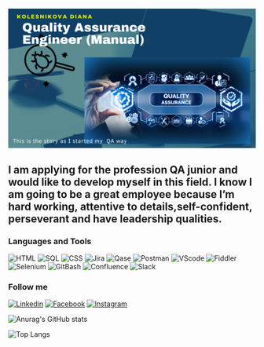 [![Header]( https://github.com/KolesnikovaDi/KolesnikovaDi/blob/main/assets/Qa.png)](https://www.linkedin.com/in/diana-kolesnikova-03232023a/)

## I am applying for the profession QA junior and would like to develop myself in this field. I know I am going to be a great employee because I’m hard working, attentive to details,self-confident, perseverant and have leadership qualities.

### Languages and Tools
![HTML](https://img.shields.io/badge/-HTML-380269?style=for-the-badge&logo=html5&logoColor=fe6d4b)
![SQL](https://img.shields.io/badge/-SQL-380269?style=for-the-badge&logo=mysql&logoColor=00648B)
![CSS](https://img.shields.io/badge/-CSS-380269?style=for-the-badge&logo=css3&logoColor=00648B)
![Jira](https://img.shields.io/badge/-Jira-380269?style=for-the-badge&logo=jira&logoColor=00648B)
![Qase](https://img.shields.io/badge/-Qase.io-380269?style=for-the-badge&logo=qase&logoColor=00648B)
![Postman](https://img.shields.io/badge/-Postman-380269?style=for-the-badge&logo=postman&logoColor=fb6d5f)
![VScode](https://img.shields.io/badge/-VScode-380269?style=for-the-badge&logo=visualstudiocode&logoColor=47b1f3)
![Fiddler](https://img.shields.io/badge/-Fiddler-380269?style=for-the-badge&logo=Fiddler&logoColor=47b1f3)
![Selenium](https://img.shields.io/badge/-selenium-380269?style=for-the-badge&logo=selenium&logoColor=444444)
![GitBash](https://img.shields.io/badge/-GitBAsh-380269?style=for-the-badge&logo=git&logoColor=ff8080)
![Confluence](https://img.shields.io/badge/-Confluence-380269?style=for-the-badge&logo=Confluence&logoColor=0c65f7)
![Slack](https://img.shields.io/badge/-Slack-380269?style=for-the-badge&logo=Slack&logoColor=ec0759)

### Follow me
[![Linkedin]( https://img.shields.io/badge/-Linkedin-380269?style=for-the-badge&logo=Linkedin&logoColor=0077B5)](https://www.linkedin.com/in/diana-kolesnikova-03232023a/)
[![Facebook]( https://img.shields.io/badge/-Facebook-380269?style=for-the-badge&logo=Facebook&logoColor=1096F5)](https://www.facebook.com/profile.php?id=100002415136376)
[![Instagram]( https://img.shields.io/badge/-Instagram-380269?style=for-the-badge&logo=Instagram&logoColor=F34D4F)](https://www.instagram.com/dianaavramova/)

![Anurag's GitHub stats]( https://github-readme-stats.vercel.app/api?username=KolesnikovaDi&show_icons=true&theme=radical) 

![Top Langs](https://github-readme-stats.vercel.app/api/top-langs/?username=KolesnikovaDi&layout=compact&show_icons=true&theme=cobalt)